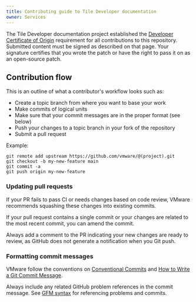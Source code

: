 ```yaml
---
title: Contributing guide to Tile Developer documentation
owner: Services
---
```


The Tile Developer documentation project established  the [Developer Certificate of Origin](https://cla.vmware.com/dco) requirement for all contributions to this repository.  Submitted content must be signed as described on that page. Your signature certifies that you wrote the patch or have the right to pass it on
as an open-source patch.

## Contribution flow

This is an outline of what a contributor's workflow looks such as:

- Create a topic branch from where you want to base your work
- Make commits of logical units
- Make sure that your commit messages are in the proper format (see below)
- Push your changes to a topic branch in your fork of the repository
- Submit a pull request

Example:

``` shell
git remote add upstream https://github.com/vmware/@(project).git
git checkout -b my-new-feature main
git commit -a
git push origin my-new-feature
```

### Updating pull requests

If your PR fails to pass CI or needs changes based on code review, VMware recommends squashing these changes into existing commits.

If your pull request contains a single commit or your changes are related to the most recent commit, you can amend the commit.

Always add a comment to the PR indicating your new changes are ready to review, as GitHub does not generate a notification when you Git push.

### Formatting commit messages

VMware follow the conventions on [Conventional Commits](https://www.conventionalcommits.org/) and
[How to Write a Git Commit Message](http://chris.beams.io/posts/git-commit/).

Always include any related GitHub problem references in the commit message.  See
[GFM syntax](https://guides.github.com/features/mastering-markdown/#GitHub-flavored-markdown) for referencing problems
and commits.
